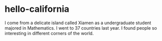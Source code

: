 # hello-california
I come from a delicate island called Xiamen as a undergraduate student majored in Mathematics.
I went to 37 countries last year. I found people so interesting in different corners of the world.
